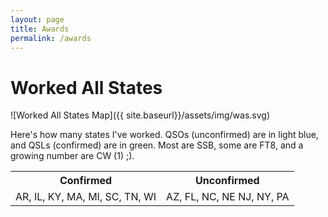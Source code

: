 ```yaml
---
layout: page
title: Awards
permalink: /awards
---
```


# Worked All States

![Worked All States Map]({{ site.baseurl}}/assets/img/was.svg)

Here's how many states I've worked.
QSOs (unconfirmed) are in light blue, and QSLs (confirmed) are in green.
Most are SSB, some are FT8, and a growing number are CW (1) ;).

<table>
  <tr>
    <th>Confirmed</th>
    <th>Unconfirmed</th>
  </tr>
  <tr>
    <td>
      AR, IL, KY, MA, MI,
      SC, TN, WI
    </td>
    <td>
      AZ, FL, NC, NE NJ,
      NY, PA
    </td>
  </tr>
</table>
